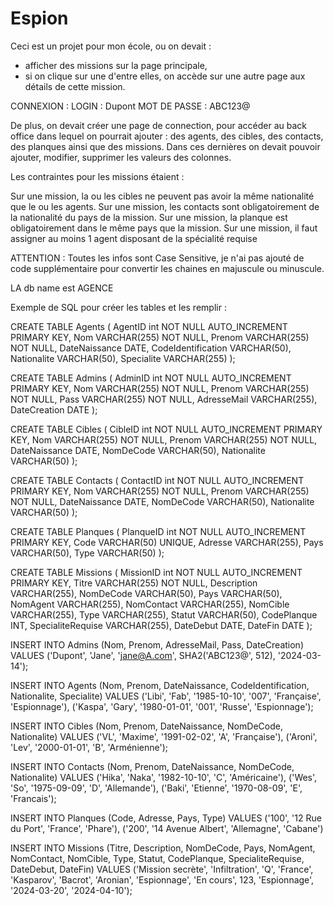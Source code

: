 # Espion

Ceci est un projet pour mon école, ou on devait :
- afficher des missions sur la page principale,
- si on clique sur une d'entre elles, on accède sur une autre page aux détails de cette mission.

CONNEXION : LOGIN : Dupont
	    MOT DE PASSE : ABC123@

De plus, on devait créer une page de connection, pour accéder au back office dans lequel on pourrait ajouter : des agents, des cibles, des contacts, des planques ainsi que des missions.
Dans ces dernières on devait pouvoir ajouter, modifier, supprimer les valeurs des colonnes.

Les contraintes pour les missions étaient : 

Sur une mission, la ou les cibles ne peuvent pas avoir la même nationalité que le ou les agents.
Sur une mission, les contacts sont obligatoirement de la nationalité du pays de la mission.
Sur une mission, la planque est obligatoirement dans le même pays que la mission.
Sur une mission, il faut assigner au moins 1 agent disposant de la spécialité requise

ATTENTION : Toutes les infos sont Case Sensitive, je n'ai pas ajouté de code supplémentaire pour convertir les chaines en majuscule ou minuscule.

LA db name est AGENCE

Exemple de SQL pour créer les tables et les remplir :


CREATE TABLE Agents (
    AgentID int NOT NULL AUTO_INCREMENT PRIMARY KEY,
    Nom VARCHAR(255) NOT NULL,
    Prenom VARCHAR(255) NOT NULL,
    DateNaissance DATE,
    CodeIdentification VARCHAR(50),
    Nationalite VARCHAR(50),
    Specialite VARCHAR(255)
);

CREATE TABLE Admins (
    AdminID int NOT NULL AUTO_INCREMENT PRIMARY KEY,
    Nom VARCHAR(255) NOT NULL,
    Prenom VARCHAR(255) NOT NULL,
    Pass VARCHAR(255) NOT NULL,
    AdresseMail VARCHAR(255),
    DateCreation DATE
);


CREATE TABLE Cibles (
    CibleID int NOT NULL AUTO_INCREMENT PRIMARY KEY,
    Nom VARCHAR(255) NOT NULL,
    Prenom VARCHAR(255) NOT NULL,
    DateNaissance DATE,
    NomDeCode VARCHAR(50),
    Nationalite VARCHAR(50)
);


CREATE TABLE Contacts (
    ContactID int NOT NULL AUTO_INCREMENT PRIMARY KEY,
    Nom VARCHAR(255) NOT NULL,
    Prenom VARCHAR(255) NOT NULL,
    DateNaissance DATE,
    NomDeCode VARCHAR(50),
    Nationalite VARCHAR(50)
);


CREATE TABLE Planques (
    PlanqueID int NOT NULL AUTO_INCREMENT PRIMARY KEY,
    Code VARCHAR(50) UNIQUE,
    Adresse VARCHAR(255),
    Pays VARCHAR(50),
    Type VARCHAR(50)
);

CREATE TABLE Missions (
    MissionID int NOT NULL AUTO_INCREMENT PRIMARY KEY,
    Titre VARCHAR(255) NOT NULL,
    Description VARCHAR(255),
    NomDeCode VARCHAR(50),
    Pays VARCHAR(50),
    NomAgent VARCHAR(255),
    NomContact VARCHAR(255),
    NomCible VARCHAR(255),
    Type VARCHAR(255),
    Statut VARCHAR(50),
    CodePlanque INT,
    SpecialiteRequise VARCHAR(255),
    DateDebut DATE,
    DateFin DATE
);


INSERT INTO Admins (Nom, Prenom, AdresseMail, Pass, DateCreation)
VALUES ('Dupont', 'Jane', 'jane@A.com', SHA2('ABC123@', 512), '2024-03-14');


INSERT INTO Agents (Nom, Prenom, DateNaissance, CodeIdentification, Nationalite, Specialite)
VALUES 	('Libi', 'Fab', '1985-10-10', '007', 'Française', 'Espionnage'),
	('Kaspa', 'Gary', '1980-01-01', '001', 'Russe', 'Espionnage');
	



INSERT INTO Cibles (Nom, Prenom, DateNaissance, NomDeCode, Nationalite)
VALUES
    ('VL', 'Maxime', '1991-02-02', 'A', 'Française'),
    ('Aroni', 'Lev', '2000-01-01', 'B', 'Arménienne');


INSERT INTO Contacts (Nom, Prenom, DateNaissance, NomDeCode, Nationalite)
VALUES
    ('Hika', 'Naka', '1982-10-10', 'C', 'Américaine'),
    ('Wes', 'So', '1975-09-09', 'D', 'Allemande'),
	('Baki', 'Etienne', '1970-08-09', 'E', 'Francais');

INSERT INTO Planques (Code, Adresse, Pays, Type)
VALUES
    ('100', '12 Rue du Port', 'France', 'Phare'),
    ('200', '14 Avenue Albert', 'Allemagne', 'Cabane')



INSERT INTO Missions (Titre, Description, NomDeCode, Pays, NomAgent, NomContact, NomCible, Type, Statut, CodePlanque, SpecialiteRequise, DateDebut, DateFin)
VALUES
    ('Mission secrète', 'Infiltration', 'Q', 'France', 'Kasparov', 'Bacrot', 'Aronian', 'Espionnage', 'En cours', 123, 'Espionnage', '2024-03-20', '2024-04-10');

